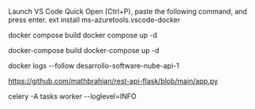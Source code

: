 Launch VS Code Quick Open (Ctrl+P), paste the following command, and press enter.
ext install ms-azuretools.vscode-docker

docker compose build
docker compose up -d

docker-compose build
docker-compose up -d 

docker logs --follow desarrollo-software-nube-api-1

https://github.com/mathbrahian/rest-api-flask/blob/main/app.py


celery -A tasks worker --loglevel=INFO